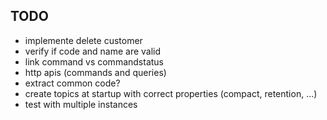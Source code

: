 
## TODO

- implemente delete customer
- verify if code and name are valid
- link command vs commandstatus  
- http apis (commands and queries)
- extract common code?
- create topics at startup with correct properties (compact, retention, ...) 
- test with multiple instances
